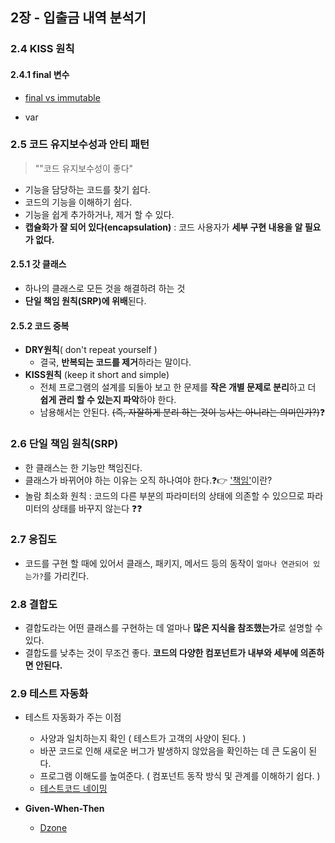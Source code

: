 ## 2장 - 입출금 내역 분석기

### 2.4 KISS 원칙

#### 2.4.1 final 변수

- [final vs immutable](https://www.baeldung.com/java-immutable-object)

- var

### 2.5 코드 유지보수성과 안티 패턴

> ""코드 유지보수성이 좋다"

- 기능을 담당하는 코드를 찾기 쉽다.
- 코드의 기능을 이해하기 쉽다.
- 기능을 쉽게 추가하거나, 제거 할 수 있다.
- **캡슐화가 잘 되어 있다(encapsulation)** : 코드 사용자가 **세부 구현 내용을 알 필요가 없다.**



#### 2.5.1 갓 클래스

- 하나의 클래스로 모든 것을 해결하려 하는 것
- **단일 책임 원칙(SRP)에 위배**된다.



#### 2.5.2 코드 중복

- **DRY원칙**( don't repeat yourself ) 
  - 결국, **반복되는 코드를 제거**하라는 말이다.
- **KISS원칙** (keep it short and simple)
  - 전체 프로그램의 설계를 되돌아 보고 한 문제를 **작은 개별 문제로 분리**하고 더 **쉽게 관리 할 수 있는지 파악**하야 한다.
  - 남용해서는 안된다. ~~(즉, 자잘하게 분리 하는 것이 능사는 아니라는 의미인가?)~~❓



### 2.6 단일 책임 원칙(SRP)

- 한 클래스는 한 기능만 책임진다.
- 클래스가 바뀌어야 하는 이유는 오직 하나여야 한다.❓👉 ['책임'](https://blog.storyg.co/SOLID/srp)이란?
- 놀람 최소화 원칙 : 코드의 다른 부분의 파라미터의 상태에 의존할 수 있으므로 파라미터의 상태를 바꾸지 않는다 ❓❓



### 2.7 응집도

- 코드를 구현 할 때에 있어서 클래스, 패키지, 메서드 등의 동작이 `얼마나 연관되어 있는가?`를 가리킨다.



### 2.8 결합도

- 결합도라는 어떤 클래스를 구현하는 데 얼마나 **많은 지식을 참조했는가**로 설명할 수 있다.
- 결합도를 낮추는 것이 무조건 좋다. **코드의 다양한 컴포넌트가 내부와 세부에 의존하면 안된다.**

### 

### 2.9 테스트 자동화

- 테스트 자동화가 주는 이점
  - 사양과 일치하는지 확인 ( 테스트가 고객의 사양이 된다. )
  - 바꾼 코드로 인해 새로운 버그가 발생하지 않았음을 확인하는 데 큰 도움이 된다.
  - 프로그램 이해도를 높여준다. ( 컴포넌트 동작 방식 및 관계를 이해하기 쉽다. )
  - [테스트코드 네이밍](https://dzone.com/articles/7-popular-unit-test-naming)

- **Given-When-Then**
  - [Dzone](https://dzone.com/articles/given-when-then-java)

### 
